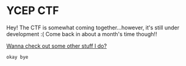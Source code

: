 # YCEP CTF

Hey! The CTF is somewhat coming together...however, it's still under development :(
Come back in about a month's time though!!



[Wanna check out some other stuff I do?](https://neeranjan.com/) 

```bash
okay bye
```


